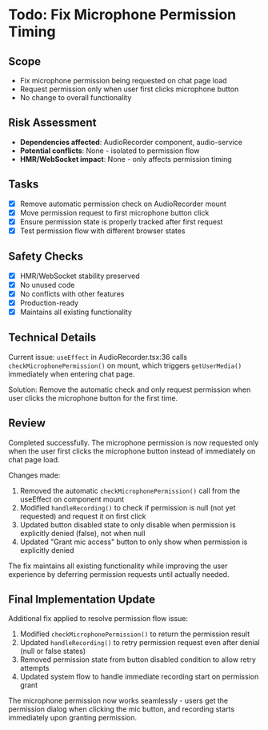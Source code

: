# Todo: Fix Microphone Permission Timing

## Scope
- Fix microphone permission being requested on chat page load
- Request permission only when user first clicks microphone button
- No change to overall functionality

## Risk Assessment
- **Dependencies affected**: AudioRecorder component, audio-service
- **Potential conflicts**: None - isolated to permission flow
- **HMR/WebSocket impact**: None - only affects permission timing

## Tasks
- [x] Remove automatic permission check on AudioRecorder mount
- [x] Move permission request to first microphone button click
- [x] Ensure permission state is properly tracked after first request
- [x] Test permission flow with different browser states

## Safety Checks
- [x] HMR/WebSocket stability preserved
- [x] No unused code
- [x] No conflicts with other features
- [x] Production-ready
- [x] Maintains all existing functionality

## Technical Details
Current issue: `useEffect` in AudioRecorder.tsx:36 calls `checkMicrophonePermission()` on mount, which triggers `getUserMedia()` immediately when entering chat page.

Solution: Remove the automatic check and only request permission when user clicks the microphone button for the first time.

## Review
Completed successfully. The microphone permission is now requested only when the user first clicks the microphone button instead of immediately on chat page load.

Changes made:
1. Removed the automatic `checkMicrophonePermission()` call from the useEffect on component mount
2. Modified `handleRecording()` to check if permission is null (not yet requested) and request it on first click
3. Updated button disabled state to only disable when permission is explicitly denied (false), not when null
4. Updated "Grant mic access" button to only show when permission is explicitly denied

The fix maintains all existing functionality while improving the user experience by deferring permission requests until actually needed.

## Final Implementation Update
Additional fix applied to resolve permission flow issue:
1. Modified `checkMicrophonePermission()` to return the permission result
2. Updated `handleRecording()` to retry permission request even after denial (null or false states)
3. Removed permission state from button disabled condition to allow retry attempts
4. Updated system flow to handle immediate recording start on permission grant

The microphone permission now works seamlessly - users get the permission dialog when clicking the mic button, and recording starts immediately upon granting permission.
